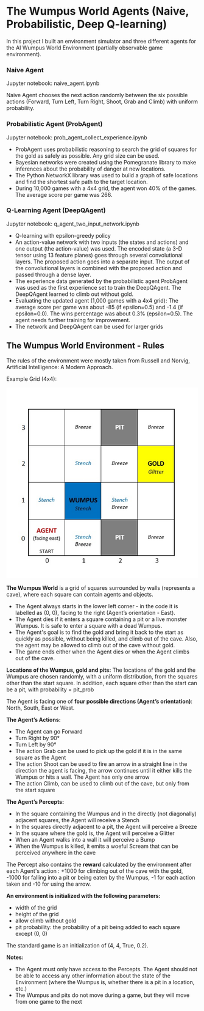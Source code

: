 # The Wumpus World Agents (Naive, Probabilistic, Deep Q-learning)

In this project I built an environment simulator and three different agents for the AI Wumpus World Environment (partially observable game environment).


### Naive Agent
Jupyter notebook: naive_agent.ipynb

Naive Agent chooses the next action randomly between the six possible actions (Forward, Turn Left, Turn Right, Shoot, Grab and Climb) with uniform probability.

### Probabilistic Agent (ProbAgent)
Jupyter notebook: prob_agent_collect_experience.ipynb

* ProbAgent uses probabilistic reasoning to search the grid of squares for the gold as safely as possible. Any grid size can be used.
* Bayesian networks were created using the Pomegranate library to make inferences about the probability of danger at new locations.
* The Python NetworkX library was used to build a graph of safe locations and find the shortest safe path to the target location.
* During 10,000 games with a 4x4 grid, the agent won 40% of the games. The average score per game was 266.



### Q-Learning Agent (DeepQAgent)
Jupyter notebook: q_agent_two_input_network.ipynb

* Q-learning with epsilon-greedy policy 
* An action-value network with two inputs (the states and actions) and one output (the action-value) was used. The encoded state (a 3-D tensor using 13 feature planes) goes through several convolutional layers. The proposed action goes into a separate input. The output of the convolutional layers is combined with the proposed action and passed through a dense layer. 
* The experience data generated by the probabilistic agent ProbAgent was used as the first experience set to train the DeepQAgent. The DeepQAgent learned to climb out without gold. 
* Evaluating the updated agent (1,000 games with a 4x4 grid): The average score per game was about -85 (if epsilon=0.5) and -1.4 (if epsilon=0.0). The wins percentage was about 0.3% (epsilon=0.5). The agent needs further training for improvement.
* The network and DeepQAgent can be used for larger grids



## The Wumpus World Environment - Rules

The rules of the environment were mostly taken from Russell and Norvig, Artificial Intelligence: A Modern Approach.

Example Grid (4x4):

![Example Grid 4x4](example_grid_4x4.png)

**The Wumpus World** is a grid of squares surrounded by walls (represents a cave), where each square can contain agents and objects. 
* The Agent always starts in the lower left corner - in the code it is labelled as (0, 0), facing to the right (Agent’s orientation - East).
*	The Agent dies if it enters a square containing a pit or a live monster Wumpus. It is safe to enter a square with a dead Wumpus.
*	The Agent's goal is to find the gold and bring it back to the start as quickly as possible, without being killed, and climb out of the cave. Also, the agent may be allowed to climb out of the cave without gold. 
*	The game ends either when the Agent dies or when the Agent climbs out of the cave.

**Locations of the Wumpus, gold and pits:** 
The locations of the gold and the Wumpus are chosen randomly, with a uniform distribution, from the squares other than the start square. In addition, each square other than the start can be a pit, with probability = pit_prob

The Agent is facing one of **four possible directions (Agent’s orientation)**: North, South, East or West.

**The Agent’s Actions:**
*	The Agent can go Forward
*	Turn Right by 90°
*	Turn Left by 90°
*	The action Grab can be used to pick up the gold if it is in the same square as the Agent
*	The action Shoot can be used to fire an arrow in a straight line in the direction the agent is facing, the arrow continues until it either kills the Wumpus or hits a wall. The Agent has only one arrow
*	The action Climb, can be used to climb out of the cave, but only from the start square

**The Agent’s Percepts:**
*	In the square containing the Wumpus and in the directly (not diagonally) adjacent squares, the Agent will receive a Stench
*	In the squares directly adjacent to a pit, the Agent will perceive a Breeze
*	In the square where the gold is, the Agent will perceive a Glitter
*	When an Agent walks into a wall it will perceive a Bump
*	When the Wumpus is killed, it emits a woeful Scream that can be perceived anywhere in the cave

The Percept also contains the **reward** calculated by the environment after each Agent's action : +1000 for climbing out of the cave with the gold, -1000 for falling into a pit or being eaten by the Wumpus, -1 for each action taken and -10 for using the arrow.

**An environment is initialized with the following parameters:**
-	width of the grid
-	height of the grid
-	allow climb without gold
-	pit probability: the probability of a pit being added to each square except (0, 0)

The standard game is an initialization of (4, 4, True, 0.2).

**Notes:**
-	The Agent must only have access to the Percepts. The Agent should not be able to access any other information about the state of the Environment (where the Wumpus is, whether there is a pit in a location, etc.)
-	The Wumpus and pits do not move during a game, but they will move from one game to the next

